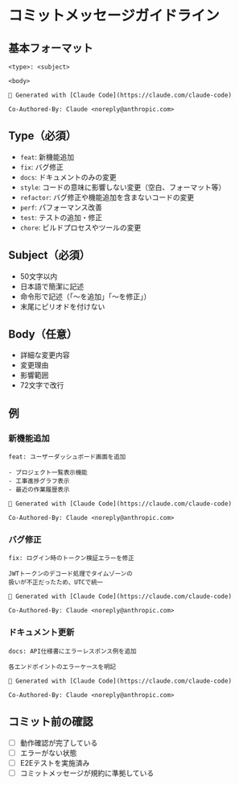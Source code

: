 # コミットメッセージガイドライン

## 基本フォーマット

```
<type>: <subject>

<body>

🤖 Generated with [Claude Code](https://claude.com/claude-code)

Co-Authored-By: Claude <noreply@anthropic.com>
```

## Type（必須）

- `feat`: 新機能追加
- `fix`: バグ修正
- `docs`: ドキュメントのみの変更
- `style`: コードの意味に影響しない変更（空白、フォーマット等）
- `refactor`: バグ修正や機能追加を含まないコードの変更
- `perf`: パフォーマンス改善
- `test`: テストの追加・修正
- `chore`: ビルドプロセスやツールの変更

## Subject（必須）

- 50文字以内
- 日本語で簡潔に記述
- 命令形で記述（「〜を追加」「〜を修正」）
- 末尾にピリオドを付けない

## Body（任意）

- 詳細な変更内容
- 変更理由
- 影響範囲
- 72文字で改行

## 例

### 新機能追加
```
feat: ユーザーダッシュボード画面を追加

- プロジェクト一覧表示機能
- 工事進捗グラフ表示
- 最近の作業履歴表示

🤖 Generated with [Claude Code](https://claude.com/claude-code)

Co-Authored-By: Claude <noreply@anthropic.com>
```

### バグ修正
```
fix: ログイン時のトークン検証エラーを修正

JWTトークンのデコード処理でタイムゾーンの
扱いが不正だったため、UTCで統一

🤖 Generated with [Claude Code](https://claude.com/claude-code)

Co-Authored-By: Claude <noreply@anthropic.com>
```

### ドキュメント更新
```
docs: API仕様書にエラーレスポンス例を追加

各エンドポイントのエラーケースを明記

🤖 Generated with [Claude Code](https://claude.com/claude-code)

Co-Authored-By: Claude <noreply@anthropic.com>
```

## コミット前の確認

- [ ] 動作確認が完了している
- [ ] エラーがない状態
- [ ] E2Eテストを実施済み
- [ ] コミットメッセージが規約に準拠している
